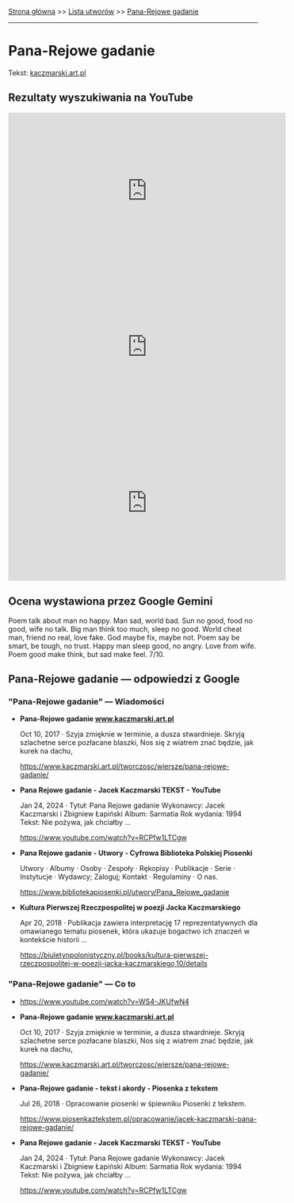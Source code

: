 [Strona główna](../index.md) >> [Lista utworów](../list.md) >> [Pana-Rejowe gadanie](402.md)

---

# Pana-Rejowe gadanie

Tekst: [kaczmarski.art.pl](https://www.kaczmarski.art.pl/tworczosc/wiersze/pana-rejowe-gadanie/)

## Rezultaty wyszukiwania na YouTube

<iframe width="560" height="315" src="https://www.youtube.com/embed/Zc6LsQlj0po?si=IdontcarewhotheIRSsendsImnotpayingtaxes" title="YouTube video player" frameborder="0" allow="accelerometer; autoplay; clipboard-write; encrypted-media; gyroscope; picture-in-picture; web-share" referrerpolicy="strict-origin-when-cross-origin" allowfullscreen></iframe>

<iframe width="560" height="315" src="https://www.youtube.com/embed/WS4-JKUfwN4?si=IdontcarewhotheIRSsendsImnotpayingtaxes" title="YouTube video player" frameborder="0" allow="accelerometer; autoplay; clipboard-write; encrypted-media; gyroscope; picture-in-picture; web-share" referrerpolicy="strict-origin-when-cross-origin" allowfullscreen></iframe>

<iframe width="560" height="315" src="https://www.youtube.com/embed/cL0RsY35GlE?si=IdontcarewhotheIRSsendsImnotpayingtaxes" title="YouTube video player" frameborder="0" allow="accelerometer; autoplay; clipboard-write; encrypted-media; gyroscope; picture-in-picture; web-share" referrerpolicy="strict-origin-when-cross-origin" allowfullscreen></iframe>

## Ocena wystawiona przez Google Gemini

Poem talk about man no happy. Man sad, world bad. Sun no good, food no good, wife no talk. Big man think too much, sleep no good. World cheat man, friend no real, love fake. God maybe fix, maybe not. Poem say be smart, be tough, no trust. Happy man sleep good, no angry. Love from wife. Poem good make think, but sad make feel. 7/10.


## Pana-Rejowe gadanie — odpowiedzi z Google

### "Pana-Rejowe gadanie" — Wiadomości

- **Pana-Rejowe gadanie www.kaczmarski.art.pl**

    Oct 10, 2017  ·  Szyja zmięknie w terminie, a dusza stwardnieje. Skryją szlachetne serce pozłacane blaszki, Nos się z wiatrem znać będzie, jak kurek na dachu, 

   <https://www.kaczmarski.art.pl/tworczosc/wiersze/pana-rejowe-gadanie/>
- **Pana Rejowe gadanie - Jacek Kaczmarski TEKST - YouTube**

    Jan 24, 2024  ·  Tytuł: Pana Rejowe gadanie Wykonawcy: Jacek Kaczmarski i Zbigniew Łapiński Album: Sarmatia Rok wydania: 1994 Tekst: Nie pożywa, jak chciałby ... 

   <https://www.youtube.com/watch?v=RCPfw1LTCgw>
- **Pana Rejowe gadanie - Utwory - Cyfrowa Biblioteka Polskiej Piosenki**

    Utwory · Albumy · Osoby · Zespoły · Rękopisy · Publikacje · Serie · Instytucje · Wydawcy; Zaloguj; Kontakt · Regulaminy · O nas. 

   <https://www.bibliotekapiosenki.pl/utwory/Pana_Rejowe_gadanie>
- **Kultura Pierwszej Rzeczpospolitej w poezji Jacka Kaczmarskiego**

    Apr 20, 2018  ·  Publikacja zawiera interpretację 17 reprezentatywnych dla omawianego tematu piosenek, która ukazuje bogactwo ich znaczeń w kontekście historii ... 

   <https://biuletynpolonistyczny.pl/books/kultura-pierwszej-rzeczpospolitej-w-poezji-jacka-kaczmarskiego,10/details>

### "Pana-Rejowe gadanie" — Co to

- <https://www.youtube.com/watch?v=WS4-JKUfwN4>
- **Pana-Rejowe gadanie www.kaczmarski.art.pl**

    Oct 10, 2017  ·  Szyja zmięknie w terminie, a dusza stwardnieje. Skryją szlachetne serce pozłacane blaszki, Nos się z wiatrem znać będzie, jak kurek na dachu, 

   <https://www.kaczmarski.art.pl/tworczosc/wiersze/pana-rejowe-gadanie/>
- **Pana-Rejowe gadanie - tekst i akordy - Piosenka z tekstem**

    Jul 26, 2018  ·  Opracowanie piosenki w śpiewniku Piosenki z tekstem. 

   <https://www.piosenkaztekstem.pl/opracowanie/jacek-kaczmarski-pana-rejowe-gadanie/>
- **Pana Rejowe gadanie - Jacek Kaczmarski TEKST - YouTube**

    Jan 24, 2024  ·  Tytuł: Pana Rejowe gadanie Wykonawcy: Jacek Kaczmarski i Zbigniew Łapiński Album: Sarmatia Rok wydania: 1994 Tekst: Nie pożywa, jak chciałby ... 

   <https://www.youtube.com/watch?v=RCPfw1LTCgw>

